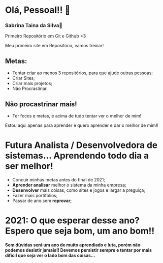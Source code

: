 # Olá, Pessoal!! 🥰
### Sabrina Taina da Silva💜
 Primeiro Repositório em Git e Github <3

 Meu primeiro site em Repositório, vamos treinar!

## Metas:

* Tentar criar ao menos 3 repositórios, para que ajude outras pessoas;
* Criar Sites;
* Criar mais projetos;
* Não Procrastinar.

## Não procastrinar mais!

* Ter focos e metas, e acima de tudo tentar ver o melhor de mim!

<p>Estou aqui apenas para aprender e quero aprender e dar o melhor de mim!!</p>
<h1>Futura Analista / Desenvolvedora de sistemas... Aprendendo todo dia a ser melhor! </h1>

* Concuir minhas metas antes do final de 2021;
* **Aprender analisar** melhor o sistema da minha empresa;
* **Desenvolver** mais coisas, como sites e jogos e largar a preguiça;
* Fazer mais portifólios;
* Passar de ano sem **reprovar**;
# 2021: **O que esperar desse ano? Espero que seja bom, um ano bom!!**
<h4>Sem dúvidas será um ano de muito aprendiado e luta, porém não podemos desistir jamais!! Devemos persistir sempre e tentar por mais dificil que seja ver o lado bom das coisas...</h4>